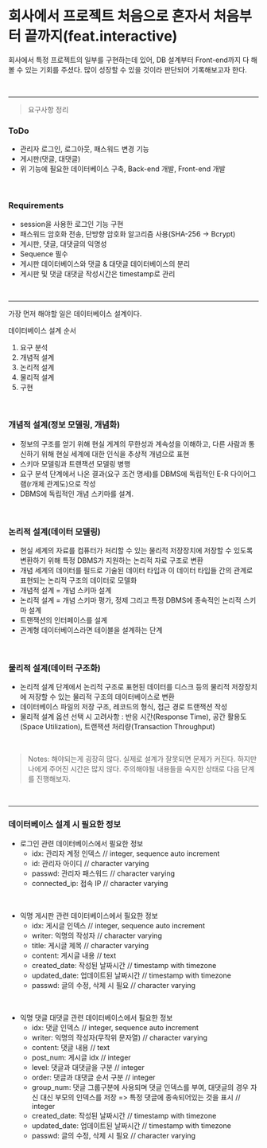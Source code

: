 # 회사에서 프로젝트 처음으로 혼자서 처음부터 끝까지(feat.interactive)

회사에서 특정 프로젝트의 일부를 구현하는데 있어, DB 설계부터 Front-end까지 다 해볼 수 있는 기회를 주셨다. 많이 성장할 수 있을 것이라 판단되어 기록해보고자 한다.

<br />

---

> 요구사항 정리

### <strong>ToDo</strong>

- 관리자 로그인, 로그아웃, 패스워드 변경 기능
- 게시판(댓글, 대댓글)
- 위 기능에 필요한 데이터베이스 구축, Back-end 개발, Front-end 개발

<br />

### <strong>Requirements</strong>

- session을 사용한 로그인 기능 구현
- 패스워드 암호화 전송, 단방향 암호화 알고리즘 사용(SHA-256 -> Bcrypt)
- 게시판, 댓글, 대댓글의 익명성
- Sequence 필수
- 게시판 데이터베이스와 댓글 & 대댓글 데이터베이스의 분리
- 게시판 및 댓글 대댓글 작성시간은 timestamp로 관리

<br />

---

가장 먼저 해야할 일은 데이터베이스 설계이다.

데이터베이스 설계 순서

1. 요구 분석
1. 개념적 설계
1. 논리적 설계
1. 물리적 설계
1. 구현

<br />

### <strong>개념적 설계(정보 모델링, 개념화)</strong>

- 정보의 구조를 얻기 위해 현실 게계의 무한성과 계속성을 이해하고, 다른 사람과 통신하기 위해 현실 세계에 대한 인식을 추상적 개념으로 표현
- 스키마 모델링과 트랜잭션 모델링 병행
- 요구 분석 단계에서 나온 결과(요구 조건 명세)를 DBMS에 독립적인 E-R 다이어그램(r개체 관계도)으로 작성
- DBMS에 독립적인 개념 스키마를 설계.

<br />

### <strong>논리적 설계(데이터 모델링)</strong>

- 현실 세계의 자료를 컴퓨터가 처리할 수 있는 물리적 저장장치에 저장할 수 있도록 변환하기 위해 특정 DBMS가 지원하는 논리적 자료 구조로 변환
- 개념 세계의 데이터를 필드로 기술된 데이터 타입과 이 데이터 타입들 간의 관계로 표현되는 논리적 구조의 데이터로 모델화
- 개념적 설계 = 개념 스키마 설계
- 논리적 설계 = 개념 스키마 평가, 정제 그리고 특정 DBMS에 종속적인 논리적 스키마 설계
- 트랜잭션의 인터페이스를 설계
- 관계형 데이터베이스라면 테이블을 설계하는 단계

<br />

### <strong>물리적 설계(데이터 구조화)</strong>

- 논리적 설계 단계에서 논리적 구조로 표현된 데이터를 디스크 등의 물리적 저장장치에 저장할 수 있는 물리적 구조의 데이터베이스로 변환
- 데이터베이스 파일의 저장 구조, 레코드의 형식, 접근 경로
  트랜잭션 작성
- 물리적 설계 옵션 선택 시 고려사항
  : 반응 시간(Response Time), 공간 활용도(Space Utilization), 트랜잭션 처리량(Transaction Throughput)

<br />

> Notes: 해야되는게 굉장히 많다. 실제로 설계가 잘못되면 문제가 커진다. 하지만 나에게 주어진 시간은 많지 않다. 주의해야될 내용들을 숙지한 상태로 다음 단계를 진행해보자.

<br />

---

### 데이터베이스 설계 시 필요한 정보

- 로그인 관련 데이터베이스에서 필요한 정보
  - idx: 관리자 계정 인덱스 // integer, sequence auto increment
  - id: 관리자 아이디 // character varying
  - passwd: 관리자 패스워드 // character varying
  - connected_ip: 접속 IP // character varying

<br />

- 익명 게시판 관련 데이터베이스에서 필요한 정보
  - idx: 게시글 인덱스 // integer, sequence auto increment
  - writer: 익명의 작성자 // character varying
  - title: 게시글 제목 // character varying
  - content: 게시글 내용 // text
  - created_date: 작성된 날짜시간 // timestamp with timezone
  - updated_date: 업데이트된 날짜시간 // timestamp with timezone
  - passwd: 글의 수정, 삭제 시 필요 // character varying

<br />

- 익명 댓글 대댓글 관련 데이터베이스에서 필요한 정보
  - idx: 댓글 인덱스 // integer, sequence auto increment
  - writer: 익명의 작성자(무작위 문자열) // character varying
  - content: 댓글 내용 // text
  - post_num: 게시글 idx // integer
  - level: 댓글과 대댓글을 구분 // integer
  - order: 댓글과 대댓글 순서 구분 // integer
  - group_num: 댓글 그룹구분에 사용되며 댓글 인덱스를 부여, 대댓글의 경우 자신 대신 부모의 인덱스를 저장 => 특정 댓글에 종속되어있는 것을 표시 // integer
  - created_date: 작성된 날짜시간 // timestamp with timezone
  - updated_date: 업데이트된 날짜시간 // timestamp with timezone
  - passwd: 글의 수정, 삭제 시 필요 // character varying
